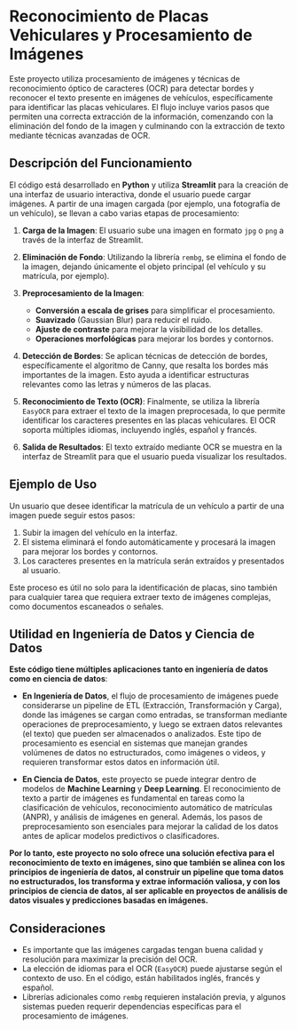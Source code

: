 # Reconocimiento de Placas Vehiculares y Procesamiento de Imágenes

Este proyecto utiliza procesamiento de imágenes y técnicas de reconocimiento óptico de caracteres (OCR) para detectar bordes y reconocer el texto presente en imágenes de vehículos, específicamente para identificar las placas vehiculares. El flujo incluye varios pasos que permiten una correcta extracción de la información, comenzando con la eliminación del fondo de la imagen y culminando con la extracción de texto mediante técnicas avanzadas de OCR.

## Descripción del Funcionamiento

El código está desarrollado en **Python** y utiliza **Streamlit** para la creación de una interfaz de usuario interactiva, donde el usuario puede cargar imágenes. A partir de una imagen cargada (por ejemplo, una fotografía de un vehículo), se llevan a cabo varias etapas de procesamiento:

1. **Carga de la Imagen**: El usuario sube una imagen en formato `jpg` o `png` a través de la interfaz de Streamlit.
   
2. **Eliminación de Fondo**: Utilizando la librería `rembg`, se elimina el fondo de la imagen, dejando únicamente el objeto principal (el vehículo y su matrícula, por ejemplo).

3. **Preprocesamiento de la Imagen**:
   - **Conversión a escala de grises** para simplificar el procesamiento.
   - **Suavizado** (Gaussian Blur) para reducir el ruido.
   - **Ajuste de contraste** para mejorar la visibilidad de los detalles.
   - **Operaciones morfológicas** para mejorar los bordes y contornos.

4. **Detección de Bordes**: Se aplican técnicas de detección de bordes, específicamente el algoritmo de Canny, que resalta los bordes más importantes de la imagen. Esto ayuda a identificar estructuras relevantes como las letras y números de las placas.

5. **Reconocimiento de Texto (OCR)**: Finalmente, se utiliza la librería `EasyOCR` para extraer el texto de la imagen preprocesada, lo que permite identificar los caracteres presentes en las placas vehiculares. El OCR soporta múltiples idiomas, incluyendo inglés, español y francés.

6. **Salida de Resultados**: El texto extraído mediante OCR se muestra en la interfaz de Streamlit para que el usuario pueda visualizar los resultados.

## Ejemplo de Uso

Un usuario que desee identificar la matrícula de un vehículo a partir de una imagen puede seguir estos pasos:
1. Subir la imagen del vehículo en la interfaz.
2. El sistema eliminará el fondo automáticamente y procesará la imagen para mejorar los bordes y contornos.
3. Los caracteres presentes en la matrícula serán extraídos y presentados al usuario.

Este proceso es útil no solo para la identificación de placas, sino también para cualquier tarea que requiera extraer texto de imágenes complejas, como documentos escaneados o señales.

## Utilidad en Ingeniería de Datos y Ciencia de Datos

**Este código tiene múltiples aplicaciones tanto en ingeniería de datos como en ciencia de datos**:

- **En Ingeniería de Datos**, el flujo de procesamiento de imágenes puede considerarse un pipeline de ETL (Extracción, Transformación y Carga), donde las imágenes se cargan como entradas, se transforman mediante operaciones de preprocesamiento, y luego se extraen datos relevantes (el texto) que pueden ser almacenados o analizados. Este tipo de procesamiento es esencial en sistemas que manejan grandes volúmenes de datos no estructurados, como imágenes o videos, y requieren transformar estos datos en información útil.

- **En Ciencia de Datos**, este proyecto se puede integrar dentro de modelos de **Machine Learning** y **Deep Learning**. El reconocimiento de texto a partir de imágenes es fundamental en tareas como la clasificación de vehículos, reconocimiento automático de matrículas (ANPR), y análisis de imágenes en general. Además, los pasos de preprocesamiento son esenciales para mejorar la calidad de los datos antes de aplicar modelos predictivos o clasificadores.

**Por lo tanto, este proyecto no solo ofrece una solución efectiva para el reconocimiento de texto en imágenes, sino que también se alinea con los principios de ingeniería de datos, al construir un pipeline que toma datos no estructurados, los transforma y extrae información valiosa, y con los principios de ciencia de datos, al ser aplicable en proyectos de análisis de datos visuales y predicciones basadas en imágenes.**

## Consideraciones

- Es importante que las imágenes cargadas tengan buena calidad y resolución para maximizar la precisión del OCR.
- La elección de idiomas para el OCR (`EasyOCR`) puede ajustarse según el contexto de uso. En el código, están habilitados inglés, francés y español.
- Librerías adicionales como `rembg` requieren instalación previa, y algunos sistemas pueden requerir dependencias específicas para el procesamiento de imágenes.


